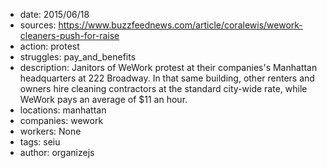 - date: 2015/06/18
- sources: https://www.buzzfeednews.com/article/coralewis/wework-cleaners-push-for-raise
- action: protest
- struggles: pay_and_benefits
- description: Janitors of WeWork protest at their companies's Manhattan headquarters at 222 Broadway. In that same building, other renters and owners hire cleaning contractors at the standard city-wide rate, while WeWork pays an average of $11 an hour.
- locations: manhattan
- companies: wework
- workers: None
- tags: seiu
- author: organizejs
